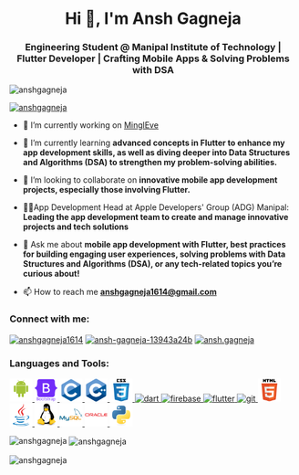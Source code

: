 <h1 align="center">Hi 👋, I'm Ansh Gagneja</h1>
<h3 align="center">Engineering Student @ Manipal Institute of Technology | Flutter Developer | Crafting Mobile Apps & Solving Problems with DSA</h3>

<p align="left"> <img src="https://komarev.com/ghpvc/?username=anshgagneja&label=Profile%20views&color=0e75b6&style=flat" alt="anshgagneja" /> </p>

<p align="left"> <a href="https://github.com/ryo-ma/github-profile-trophy"><img src="https://github-profile-trophy.vercel.app/?username=anshgagneja" alt="anshgagneja" /></a> </p>

- 🔭 I’m currently working on [MinglEve](https://github.com/anshgagneja/MinglEve)

- 🌱 I’m currently learning **advanced concepts in Flutter to enhance my app development skills, as well as diving deeper into Data Structures and Algorithms (DSA) to strengthen my problem-solving abilities.**

- 👯 I’m looking to collaborate on **innovative mobile app development projects, especially those involving Flutter.**

- 👨‍💻App Development Head at Apple Developers' Group (ADG) Manipal: **Leading the app development team to create and manage innovative projects and tech solutions**

- 💬 Ask me about **mobile app development with Flutter, best practices for building engaging user experiences, solving problems with Data Structures and Algorithms (DSA), or any tech-related topics you’re curious about!**

- 📫 How to reach me **anshgagneja1614@gmail.com**

<h3 align="left">Connect with me:</h3>
<p align="left">
<a href="https://twitter.com/anshgagneja1614" target="blank"><img align="center" src="https://raw.githubusercontent.com/rahuldkjain/github-profile-readme-generator/master/src/images/icons/Social/twitter.svg" alt="anshgagneja1614" height="30" width="40" /></a>
<a href="https://linkedin.com/in/ansh-gagneja-13943a24b" target="blank"><img align="center" src="https://raw.githubusercontent.com/rahuldkjain/github-profile-readme-generator/master/src/images/icons/Social/linked-in-alt.svg" alt="ansh-gagneja-13943a24b" height="30" width="40" /></a>
<a href="https://instagram.com/ansh.gagneja" target="blank"><img align="center" src="https://raw.githubusercontent.com/rahuldkjain/github-profile-readme-generator/master/src/images/icons/Social/instagram.svg" alt="ansh.gagneja" height="30" width="40" /></a>
</p>

<h3 align="left">Languages and Tools:</h3>
<p align="left"> <a href="https://developer.android.com" target="_blank" rel="noreferrer"> <img src="https://raw.githubusercontent.com/devicons/devicon/master/icons/android/android-original-wordmark.svg" alt="android" width="40" height="40"/> </a> <a href="https://getbootstrap.com" target="_blank" rel="noreferrer"> <img src="https://raw.githubusercontent.com/devicons/devicon/master/icons/bootstrap/bootstrap-plain-wordmark.svg" alt="bootstrap" width="40" height="40"/> </a> <a href="https://www.cprogramming.com/" target="_blank" rel="noreferrer"> <img src="https://raw.githubusercontent.com/devicons/devicon/master/icons/c/c-original.svg" alt="c" width="40" height="40"/> </a> <a href="https://www.w3schools.com/cpp/" target="_blank" rel="noreferrer"> <img src="https://raw.githubusercontent.com/devicons/devicon/master/icons/cplusplus/cplusplus-original.svg" alt="cplusplus" width="40" height="40"/> </a> <a href="https://www.w3schools.com/css/" target="_blank" rel="noreferrer"> <img src="https://raw.githubusercontent.com/devicons/devicon/master/icons/css3/css3-original-wordmark.svg" alt="css3" width="40" height="40"/> </a> <a href="https://dart.dev" target="_blank" rel="noreferrer"> <img src="https://www.vectorlogo.zone/logos/dartlang/dartlang-icon.svg" alt="dart" width="40" height="40"/> </a> <a href="https://firebase.google.com/" target="_blank" rel="noreferrer"> <img src="https://www.vectorlogo.zone/logos/firebase/firebase-icon.svg" alt="firebase" width="40" height="40"/> </a> <a href="https://flutter.dev" target="_blank" rel="noreferrer"> <img src="https://www.vectorlogo.zone/logos/flutterio/flutterio-icon.svg" alt="flutter" width="40" height="40"/> </a> <a href="https://git-scm.com/" target="_blank" rel="noreferrer"> <img src="https://www.vectorlogo.zone/logos/git-scm/git-scm-icon.svg" alt="git" width="40" height="40"/> </a> <a href="https://www.w3.org/html/" target="_blank" rel="noreferrer"> <img src="https://raw.githubusercontent.com/devicons/devicon/master/icons/html5/html5-original-wordmark.svg" alt="html5" width="40" height="40"/> </a> <a href="https://www.java.com" target="_blank" rel="noreferrer"> <img src="https://raw.githubusercontent.com/devicons/devicon/master/icons/java/java-original.svg" alt="java" width="40" height="40"/> </a> <a href="https://www.linux.org/" target="_blank" rel="noreferrer"> <img src="https://raw.githubusercontent.com/devicons/devicon/master/icons/linux/linux-original.svg" alt="linux" width="40" height="40"/> </a> <a href="https://www.mysql.com/" target="_blank" rel="noreferrer"> <img src="https://raw.githubusercontent.com/devicons/devicon/master/icons/mysql/mysql-original-wordmark.svg" alt="mysql" width="40" height="40"/> </a> <a href="https://www.oracle.com/" target="_blank" rel="noreferrer"> <img src="https://raw.githubusercontent.com/devicons/devicon/master/icons/oracle/oracle-original.svg" alt="oracle" width="40" height="40"/> </a> <a href="https://www.python.org" target="_blank" rel="noreferrer"> <img src="https://raw.githubusercontent.com/devicons/devicon/master/icons/python/python-original.svg" alt="python" width="40" height="40"/> </a> </p>

<p><img align="left" src="https://github-readme-stats.vercel.app/api/top-langs?username=anshgagneja&show_icons=true&locale=en&layout=compact" alt="anshgagneja" /></p>

<p>&nbsp;<img align="center" src="https://github-readme-stats.vercel.app/api?username=anshgagneja&show_icons=true&locale=en" alt="anshgagneja" /></p>

<p><img align="center" src="https://github-readme-streak-stats.herokuapp.com/?user=anshgagneja&" alt="anshgagneja" /></p>
